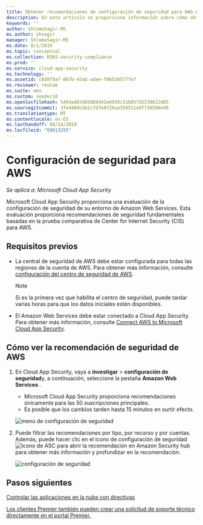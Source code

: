 ```yaml
---
title: Obtener recomendaciones de configuración de seguridad para AWS-Cloud App Security | Microsoft Docs
description: En este artículo se proporciona información sobre cómo obtener recomendaciones de configuración de seguridad en Cloud App Security mediante la integración de con Amazon Web Services.
keywords: ''
author: ShlomoSagir-MS
ms.author: shsagir
manager: ShlomoSagir-MS
ms.date: 8/1/2019
ms.topic: conceptual
ms.collection: M365-security-compliance
ms.prod: ''
ms.service: cloud-app-security
ms.technology: ''
ms.assetid: c6d8f8af-867b-43ab-adee-f06520577fe7
ms.reviewer: reutam
ms.suite: ems
ms.custom: seodec18
ms.openlocfilehash: 5464ad83485068d41e6930c31b057d2530622d85
ms.sourcegitcommit: 3fe4489cbb2c7d7e8f26aa358511e9f738596e98
ms.translationtype: MT
ms.contentlocale: es-ES
ms.lasthandoff: 08/14/2019
ms.locfileid: "69013255"
---
```

# <a name="security-configuration-for-aws"></a>Configuración de seguridad para AWS

*Se aplica a: Microsoft Cloud App Security*

Microsoft Cloud App Security proporciona una evaluación de la configuración de seguridad de su entorno de Amazon Web Services. Esta evaluación proporciona recomendaciones de seguridad fundamentales basadas en la prueba comparativa de Center for Internet Security (CIS) para AWS.

## <a name="prerequisites"></a>Requisitos previos

- La central de seguridad de AWS debe estar configurada para todas las regiones de la cuenta de AWS. Para obtener más información, consulte [configuración del centro de seguridad de AWS](https://go.microsoft.com/fwlink/?linkid=2100208).
    > [!NOTE]
    > Si es la primera vez que habilita el centro de seguridad, puede tardar varias horas para que los datos iniciales estén disponibles.
- El Amazon Web Services debe estar conectado a Cloud App Security. Para obtener más información, consulte [Connect AWS to Microsoft Cloud App Security](connect-aws-to-microsoft-cloud-app-security.md).

## <a name="how-to-view-aws-security-recommendation"></a>Cómo ver la recomendación de seguridad de AWS

1. En Cloud App Security, vaya a **investigar** > **configuración de seguridad**y, a continuación, seleccione la pestaña **Amazon Web Services** .
    - Microsoft Cloud App Security proporciona recomendaciones únicamente para las 50 suscripciones principales.
    - Es posible que los cambios tarden hasta 15 minutos en surtir efecto.

     ![menú de configuración de seguridad](media/security-configuration-menu.png)

1. Puede filtrar las recomendaciones por tipo, por recurso y por cuentas. Además, puede hacer clic en el icono de configuración de seguridad ![Icono de ASC](./media/asc-icon.png) para abrir la recomendación en Amazon Security hub para obtener más información y profundizar en la recomendación.

   ![configuración de seguridad](media/security-configuration-aws.png)

## <a name="next-steps"></a>Pasos siguientes 
[Controlar las aplicaciones en la nube con directivas](control-cloud-apps-with-policies.md)

[Los clientes Premier también pueden crear una solicitud de soporte técnico directamente en el portal Premier.](https://premier.microsoft.com/)  
  

